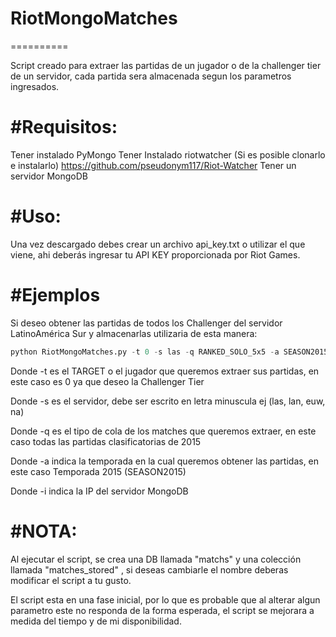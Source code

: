 # RiotMongoMatches
==========

Script creado para extraer las partidas de un jugador o de la challenger tier de un servidor, cada partida sera almacenada segun los
parametros ingresados.


#Requisitos:
==========

Tener instalado PyMongo
Tener Instalado riotwatcher (Si es posible clonarlo e instalarlo) https://github.com/pseudonym117/Riot-Watcher
Tener un servidor MongoDB

#Uso:
==========
Una vez descargado debes crear un archivo api_key.txt o utilizar el que viene, ahi deberás ingresar tu API KEY proporcionada por
Riot Games.


#Ejemplos
==========

Si deseo obtener las partidas de todos los Challenger del servidor LatinoAmérica Sur y almacenarlas utilizaria de esta manera:

```python
python RiotMongoMatches.py -t 0 -s las -q RANKED_SOLO_5x5 -a SEASON2015 -i localhost
```
Donde -t es el TARGET o el jugador que queremos extraer sus partidas, en este caso es 0 ya que deseo la Challenger Tier

Donde -s es el servidor, debe ser escrito en letra minuscula ej (las, lan, euw, na)

Donde -q es el tipo de cola de los matches que queremos extraer, en este caso todas las partidas clasificatorias de 2015

Donde -a indica la temporada en la cual queremos obtener las partidas, en este caso Temporada 2015 (SEASON2015)

Donde -i indica la IP del servidor MongoDB



#NOTA:
==========

Al ejecutar el script, se crea una DB llamada "matchs" y una colección llamada "matches_stored" , si deseas cambiarle el nombre deberas modificar el script a tu gusto.


El script esta en una fase inicial, por lo que es probable que al alterar algun parametro este no responda de la forma esperada, el script se mejorara a medida del tiempo y de mi disponibilidad.






